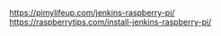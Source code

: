https://pimylifeup.com/jenkins-raspberry-pi/
https://raspberrytips.com/install-jenkins-raspberry-pi/